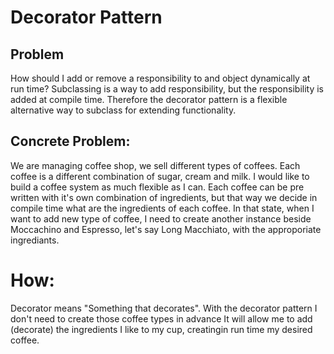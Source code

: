 # Decorator Pattern

## Problem
How should I add or remove a responsibility to and object dynamically at run time?
Subclassing is a way to add responsibility, but the responsibility is added at compile time. Therefore the decorator
pattern is a flexible alternative way to subclass for extending functionality.

## Concrete Problem:
We are managing coffee shop, we sell different types of coffees. Each coffee is a different combination of sugar, cream and milk.
I would like to build a coffee system as much flexible as I can.
Each coffee can be pre written with it's own combination of ingredients, but that way we decide in compile time what are the ingredients
of each coffee. In that state, when I want to add new type of coffee, I need to create another instance beside Moccachino and Espresso, 
let's say Long Macchiato, with the approporiate ingrediants.

# How:
Decorator means "Something that decorates". With the decorator pattern I don't need to create those coffee types in advance
It will allow me to add (decorate) the ingredients I like to my cup, creatingin run time my desired coffee.